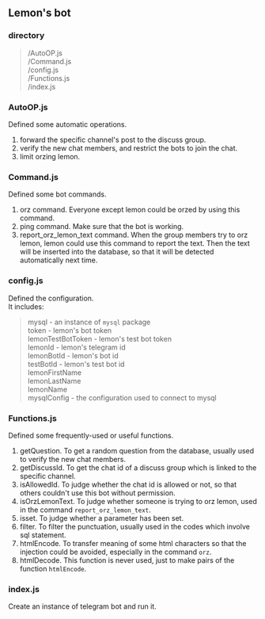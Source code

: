 ## Lemon's bot  

### directory  
>/AutoOP.js  
>/Command.js  
>/config.js  
>/Functions.js  
>/index.js  

### AutoOP.js  
Defined some automatic operations.  
1. forward the specific channel's post to the discuss group.  
2. verify the new chat members, and restrict the bots to join the chat.  
3. limit orzing lemon.  

### Command.js  
Defined some bot commands.  
1. orz command.  Everyone except lemon could be orzed by using this command.  
2. ping command. Make sure that the bot is working.  
3. report_orz_lemon_text command. When the group members try to orz lemon, lemon could use this command to report the text. Then the text will be inserted into the database, so that it will be detected automatically next time.  

### config.js
Defined the configuration.  
It includes:  
>mysql - an instance of `mysql` package  
>token - lemon's bot token  
>lemonTestBotToken - lemon's test bot token  
>lemonId - lemon's telegram id  
>lemonBotId - lemon's bot id  
>testBotId - lemon's test bot id  
>lemonFirstName  
>lemonLastName  
>lemonName  
>mysqlConfig - the configuration used to connect to mysql  

### Functions.js  
Defined some frequently-used or useful functions.  
1. getQuestion. To get a random question from the database, usually used to verify the new chat members.  
2. getDiscussId. To get the chat id of a discuss group which is linked to the specific channel.  
3. isAllowedId. To judge whether the chat id is allowed or not, so that others couldn't use this bot without permission.  
4. isOrzLemonText. To judge whether someone is trying to orz lemon, used in the command `report_orz_lemon_text`.  
5. isset. To judge whether a parameter has been set.  
6. filter. To filter the punctuation, usually used in the codes which involve sql statement.  
7. htmlEncode. To transfer meaning of some html characters so that the injection could be avoided, especially in the command `orz`.  
8. htmlDecode. This function is never used, just to make pairs of the function `htmlEncode`.  

### index.js
Create an instance of telegram bot and run it.  